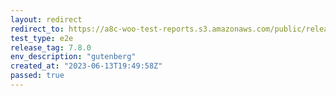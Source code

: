 ```yaml
---
layout: redirect
redirect_to: https://a8c-woo-test-reports.s3.amazonaws.com/public/release/7.8.0/gutenberg/e2e/index.html
test_type: e2e
release_tag: 7.8.0
env_description: "gutenberg"
created_at: "2023-06-13T19:49:58Z"
passed: true
---
```

